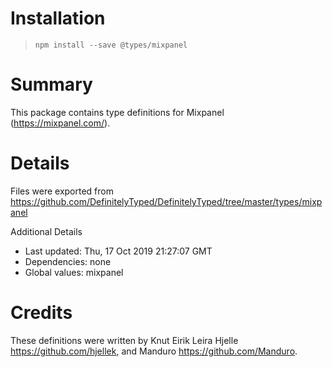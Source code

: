 # Installation
> `npm install --save @types/mixpanel`

# Summary
This package contains type definitions for Mixpanel (https://mixpanel.com/).

# Details
Files were exported from https://github.com/DefinitelyTyped/DefinitelyTyped/tree/master/types/mixpanel

Additional Details
 * Last updated: Thu, 17 Oct 2019 21:27:07 GMT
 * Dependencies: none
 * Global values: mixpanel

# Credits
These definitions were written by Knut Eirik Leira Hjelle <https://github.com/hjellek>, and Manduro <https://github.com/Manduro>.
